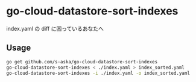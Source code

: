 # go-cloud-datastore-sort-indexes

index.yaml の diff に困っているあなたへ

## Usage

```sh
go get github.com/s-aska/go-cloud-datastore-sort-indexes
go-cloud-datastore-sort-indexes < ./index.yaml > index_sorted.yaml
go-cloud-datastore-sort-indexes -i ./index.yaml -o index_sorted.yaml
```
